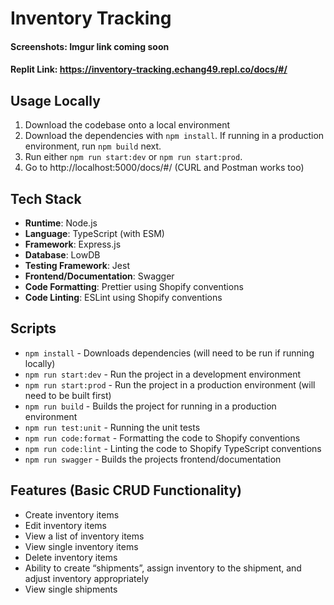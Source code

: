 # Inventory Tracking

#### Screenshots: Imgur link coming soon
#### Replit Link: https://inventory-tracking.echang49.repl.co/docs/#/

## Usage Locally
1. Download the codebase onto a local environment
2. Download the dependencies with `npm install`. If running in a production environment, run `npm build` next.
3. Run either `npm run start:dev` or `npm run start:prod`.
4. Go to http://localhost:5000/docs/#/ (CURL and Postman works too)

## Tech Stack
- **Runtime**: Node.js
- **Language**: TypeScript (with ESM)
- **Framework**: Express.js
- **Database**: LowDB
- **Testing Framework**: Jest
- **Frontend/Documentation**: Swagger
- **Code Formatting**: Prettier using Shopify conventions
- **Code Linting**: ESLint using Shopify conventions

## Scripts
- `npm install` - Downloads dependencies (will need to be run if running locally)
- `npm run start:dev` - Run the project in a development environment
- `npm run start:prod` - Run the project in a production environment (will need to be built first)
- `npm run build` - Builds the project for running in a production environment
- `npm run test:unit` - Running the unit tests
- `npm run code:format` - Formatting the code to Shopify conventions
- `npm run code:lint` - Linting the code to Shopify TypeScript conventions
- `npm run swagger` - Builds the projects frontend/documentation

## Features (Basic CRUD Functionality)
- Create inventory items
- Edit inventory items
- View a list of inventory items
- View single inventory items
- Delete inventory items
- Ability to create “shipments”, assign inventory to the shipment, and adjust inventory appropriately
- View single shipments
